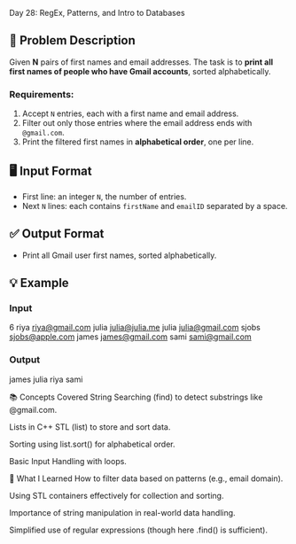 
Day 28: RegEx, Patterns, and Intro to Databases

## 📌 Problem Description
Given **N** pairs of first names and email addresses. The task is to **print all first names of people who have Gmail accounts**, sorted alphabetically.

### Requirements:
1. Accept `N` entries, each with a first name and email address.
2. Filter out only those entries where the email address ends with `@gmail.com`.
3. Print the filtered first names in **alphabetical order**, one per line.

## 🖥️ Input Format
- First line: an integer `N`, the number of entries.
- Next `N` lines: each contains `firstName` and `emailID` separated by a space.


## ✅ Output Format
- Print all Gmail user first names, sorted alphabetically.


## 💡 Example

### Input
6
riya riya@gmail.com
julia julia@julia.me
julia julia@gmail.com
sjobs sjobs@apple.com
james james@gmail.com
sami sami@gmail.com


### Output
james
julia
riya
sami

📚 Concepts Covered
String Searching (find) to detect substrings like @gmail.com.

Lists in C++ STL (list<string>) to store and sort data.

Sorting using list.sort() for alphabetical order.

Basic Input Handling with loops.

🧠 What I Learned
How to filter data based on patterns (e.g., email domain).

Using STL containers effectively for collection and sorting.

Importance of string manipulation in real-world data handling.

Simplified use of regular expressions (though here .find() is sufficient).


